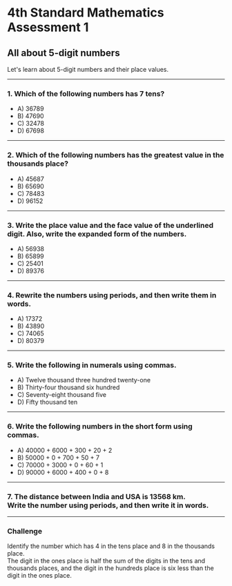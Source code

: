 <!--
marp: true
theme: academic
math: katex
class:
 - invert
-->

# 4th Standard Mathematics Assessment 1
##  All about 5-digit numbers
Let's learn about 5-digit numbers and their place values.

---
<!--
header: All about 5-digit numbers
-->
### 1. Which of the following numbers has 7 tens?
- A) 36789
- B) 47690
- C) 32478
- D) 67698

---
### 2. Which of the following numbers has the greatest value in the thousands place?
- A) 45687
- B) 65690
- C) 78483
- D) 96152

---
### 3. Write the place value and the face value of the underlined digit. Also, write the expanded form of the numbers.
- A) 56938
- B) 65899
- C) 25401
- D) 89376

---
### 4. Rewrite the numbers using periods, and then write them in words.
- A) 17372
- B) 43890
- C) 74065
- D) 80379

---
### 5. Write the following in numerals using commas.
- A) Twelve thousand three hundred twenty-one
- B) Thirty-four thousand six hundred
- C) Seventy-eight thousand five
- D) Fifty thousand ten

---
### 6. Write the following numbers in the short form using commas.
- A) 40000 + 6000 + 300 + 20 + 2
- B) 50000 + 0 + 700 + 50 + 7
- C) 70000 + 3000 + 0 + 60 + 1
- D) 90000 + 6000 + 400 + 0 + 8

---
### 7. The distance between India and USA is 13568 km.<br>Write the number using periods, and then write it in words.

---
### Challenge
Identify the number which has 4 in the tens place and 8 in the thousands place.<br> The digit in the ones place is half the sum of the digits in the tens and thousands places, and the digit in the hundreds place is six less than the digit in the ones place.